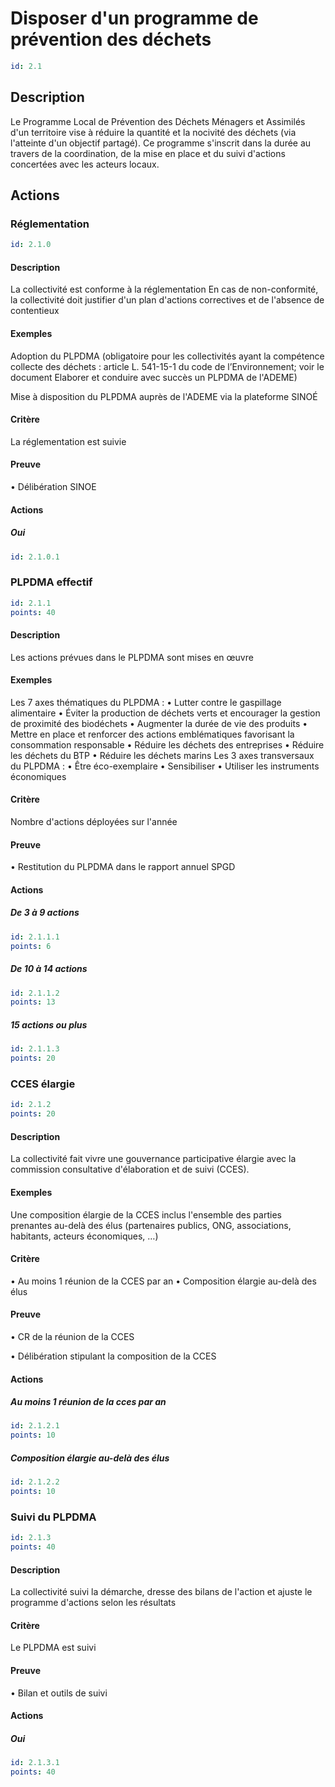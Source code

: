 # Disposer d'un programme de prévention des déchets
```yaml
id: 2.1
```
## Description
Le Programme Local de Prévention des Déchets Ménagers et Assimilés d'un territoire vise à réduire la quantité et la nocivité des déchets (via l'atteinte d'un objectif partagé). Ce programme s'inscrit dans la durée au travers de la coordination, de la mise en place et du suivi d'actions concertées avec les acteurs locaux.

## Actions
### Réglementation
```yaml
id: 2.1.0
```
#### Description
La collectivité est conforme à la réglementation
En cas de non-conformité, la collectivité doit justifier d'un plan d'actions correctives et de l'absence de contentieux

#### Exemples
Adoption du PLPDMA (obligatoire pour les collectivités ayant la compétence collecte des déchets : article L. 541-15-1 du code de l’Environnement; voir le document Elaborer et conduire avec succès un PLPDMA de l'ADEME)

Mise à disposition du PLPDMA auprès de l'ADEME via la plateforme SINOÉ

#### Critère
La réglementation est suivie

#### Preuve
• Délibération SINOE

#### Actions
##### Oui
```yaml
id: 2.1.0.1
```


### PLPDMA effectif
```yaml
id: 2.1.1
points: 40
```
#### Description
Les actions prévues dans le PLPDMA sont mises en œuvre

#### Exemples
Les 7 axes thématiques du PLPDMA :
• Lutter contre le gaspillage alimentaire
• Éviter la production de déchets verts et encourager la gestion de proximité des biodéchets
• Augmenter la durée de vie des produits
• Mettre en place et renforcer des actions emblématiques favorisant la consommation responsable
• Réduire les déchets des entreprises
• Réduire les déchets du BTP
• Réduire les déchets marins
Les 3 axes transversaux du PLPDMA :
• Être éco-exemplaire
• Sensibiliser
• Utiliser les instruments économiques

#### Critère
Nombre d'actions déployées sur l'année

#### Preuve
• Restitution du PLPDMA dans le rapport annuel SPGD

#### Actions
##### De 3 à 9 actions
```yaml
id: 2.1.1.1
points: 6
```

##### De 10 à 14 actions
```yaml
id: 2.1.1.2
points: 13
```

##### 15 actions ou plus
```yaml
id: 2.1.1.3
points: 20
```


### CCES élargie
```yaml
id: 2.1.2
points: 20
```
#### Description
La collectivité fait vivre une gouvernance participative élargie avec la commission consultative d'élaboration et de suivi (CCES).

#### Exemples
Une composition élargie de la CCES inclus l'ensemble des parties prenantes au-delà des élus (partenaires publics, ONG, associations, habitants, acteurs économiques, …)

#### Critère
• Au moins 1 réunion de la CCES par an
• Composition élargie au-delà des élus

#### Preuve
• CR de la réunion de la CCES

• Délibération stipulant la composition de la CCES

#### Actions
##### Au moins 1 réunion de la cces par an
```yaml
id: 2.1.2.1
points: 10
```

##### Composition élargie au-delà des élus
```yaml
id: 2.1.2.2
points: 10
```


### Suivi du PLPDMA
```yaml
id: 2.1.3
points: 40
```
#### Description
La collectivité suivi la démarche, dresse des bilans de l'action et ajuste le programme d'actions selon les résultats

#### Critère
Le PLPDMA est suivi

#### Preuve
• Bilan et outils de suivi

#### Actions
##### Oui
```yaml
id: 2.1.3.1
points: 40
```


